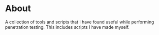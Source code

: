 <h1>About</h1>
A collection of tools and scripts that I have found useful while performing penetration testing. This includes scripts I have made myself.
